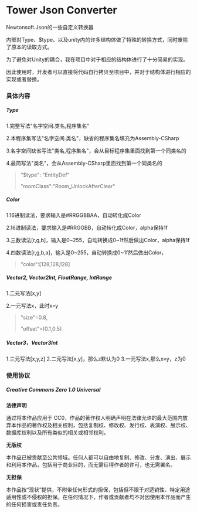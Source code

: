 # Tower Json Converter

Newtonsoft.Json的一些自定义转换器

内部对Type、$type、以及unity内的许多结构体做了特殊的转换方式，同时废除了原本的读取方式。

为了避免对Unity的耦合，我在项目中对于相应的结构体进行了十分简易的实现。

因此使用时，开发者可以直接将代码自行拷贝至项目中，并对于结构体进行相应的实现或者替换。

### 具体内容

##### Type

1.完整写法"名字空间.类名,程序集名"

2.本程序集写法"名字空间.类名"，缺省的程序集名填充为Assembly-CSharp

3.名字空间缺省写法"类名,程序集名"，会从目标程序集里面找到第一个同类名的

4.最简写法"类名"，会从Assembly-CSharp里面找到第一个同类名的

> "$type": "EntityDef"
> 
> "roomClass":"Room\_UnlockAfterClear"

##### Color

1.16进制读法，要求输入是#RRGGBBAA，自动转化成Color

2.16进制读法，要求输入是#RRGGBB，自动转化成Color，alpha保持1f

3.三数读法\[r,g,b]，输入是0~255，自动转换成0~1f然后做出Color，alpha保持1f

4.四数读法\[r,g,b,a]，输入是0~255，自动转换成0~1f然后做出Color，

> "color":\[128,128,128]

##### Vector2, Vector2Int, FloatRange, IntRange

1.二元写法\[x,y]

2.一元写法x，此时x=y

> "size"=0.8,
> 
> "offset"=\[0.1,0.5]

##### Vector3，Vector3Int

1.三元写法\[x,y,z]
2.二元写法\[x,y]，那么z默认为0
3.一元写法x,那么x=y，z为0

### 使用协议

##### Creative Commons Zero 1.0 Universal

**法律声明**

通过将本作品应用于 CC0，作品的著作权人明确声明在法律允许的最大范围内放弃本作品的著作权及相关权利，包括复制权、修改权、发行权、表演权、展示权、数据库权利以及所有类似的相关或相邻权利。

**无版权**

本作品已被贡献至公共领域。任何人都可以自由地复制、修改、分发、演出、展示和利用本作品，包括用于商业目的，而无需征得作者的许可，也无需署名。

**无担保**

本作品按“现状”提供，不附带任何形式的担保，包括但不限于对适销性、特定用途适用性或不侵权的担保。在任何情况下，作者或贡献者均不对因使用本作品而产生的任何损害或责任负责。
